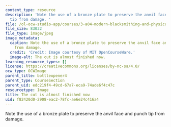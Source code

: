 ```yaml
---
content_type: resource
description: 'Note the use of a bronze plate to preserve the anvil face and punch
  tip from damage. '
file: /ol-ocw-studio-app/courses/3-a04-modern-blacksmithing-and-physical-metallurgy-fall-2008/f82420d02908eac278fcae6e24c416a4_079.jpg
file_size: 83032
file_type: image/jpeg
image_metadata:
  caption: Note the use of a bronze plate to preserve the anvil face and punch tip
    from damage.
  credit: 'Credit: Image courtesy of MIT OpenCourseWare.'
  image-alt: The cut is almost finished now.
learning_resource_types: []
license: https://creativecommons.org/licenses/by-nc-sa/4.0/
ocw_type: OCWImage
parent_title: bottleopener4
parent_type: CourseSection
parent_uid: edc219f4-49cd-67a7-eca9-74ade6f4c47c
resourcetype: Image
title: The cut is almost finished now
uid: f82420d0-2908-eac2-78fc-ae6e24c416a4
---
```

Note the use of a bronze plate to preserve the anvil face and punch tip from damage. 